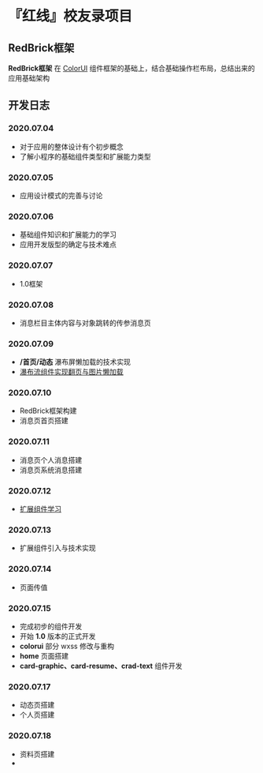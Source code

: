 # 『红线』校友录项目

## RedBrick框架

**RedBrick框架** 在 [ColorUI](https://github.com/weilanwl/ColorUI) 组件框架的基础上，结合基础操作栏布局，总结出来的应用基础架构

## 开发日志

### 2020.07.04

- 对于应用的整体设计有个初步概念
- 了解小程序的基础组件类型和扩展能力类型

### 2020.07.05

- 应用设计模式的完善与讨论

### 2020.07.06

- 基础组件知识和扩展能力的学习
- 应用开发版型的确定与技术难点

### 2020.07.07

- 1.0框架

### 2020.07.08

- 消息栏目主体内容与对象跳转的传参消息页

### 2020.07.09

- **/首页/动态** 瀑布屏懒加载的技术实现
- [瀑布流组件实现翻页与图片懒加载](https://www.jb51.net/article/186884.htm)

### 2020.07.10

- RedBrick框架构建
- 消息页首页搭建

### 2020.07.11

- 消息页个人消息搭建
- 消息页系统消息搭建

### 2020.07.12

- [扩展组件学习](https://developers.weixin.qq.com/miniprogram/dev/extended/)

### 2020.07.13

- 扩展组件引入与技术实现

### 2020.07.14

- 页面传值

### 2020.07.15

- 完成初步的组件开发
- 开始 **1.0** 版本的正式开发
- **colorui** 部分 wxss 修改与重构
- **home** 页面搭建
- **card-graphic、card-resume、crad-text** 组件开发

### 2020.07.17

- 动态页搭建
- 个人页搭建

### 2020.07.18

- 资料页搭建
- 